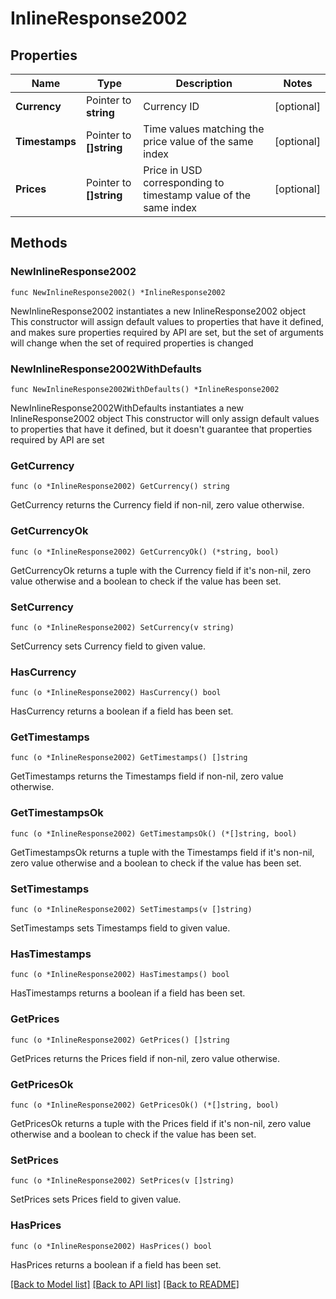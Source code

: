 # InlineResponse2002

## Properties

Name | Type | Description | Notes
------------ | ------------- | ------------- | -------------
**Currency** | Pointer to **string** | Currency ID | [optional] 
**Timestamps** | Pointer to **[]string** | Time values matching the price value of the same index | [optional] 
**Prices** | Pointer to **[]string** | Price in USD corresponding to timestamp value of the same index | [optional] 

## Methods

### NewInlineResponse2002

`func NewInlineResponse2002() *InlineResponse2002`

NewInlineResponse2002 instantiates a new InlineResponse2002 object
This constructor will assign default values to properties that have it defined,
and makes sure properties required by API are set, but the set of arguments
will change when the set of required properties is changed

### NewInlineResponse2002WithDefaults

`func NewInlineResponse2002WithDefaults() *InlineResponse2002`

NewInlineResponse2002WithDefaults instantiates a new InlineResponse2002 object
This constructor will only assign default values to properties that have it defined,
but it doesn't guarantee that properties required by API are set

### GetCurrency

`func (o *InlineResponse2002) GetCurrency() string`

GetCurrency returns the Currency field if non-nil, zero value otherwise.

### GetCurrencyOk

`func (o *InlineResponse2002) GetCurrencyOk() (*string, bool)`

GetCurrencyOk returns a tuple with the Currency field if it's non-nil, zero value otherwise
and a boolean to check if the value has been set.

### SetCurrency

`func (o *InlineResponse2002) SetCurrency(v string)`

SetCurrency sets Currency field to given value.

### HasCurrency

`func (o *InlineResponse2002) HasCurrency() bool`

HasCurrency returns a boolean if a field has been set.

### GetTimestamps

`func (o *InlineResponse2002) GetTimestamps() []string`

GetTimestamps returns the Timestamps field if non-nil, zero value otherwise.

### GetTimestampsOk

`func (o *InlineResponse2002) GetTimestampsOk() (*[]string, bool)`

GetTimestampsOk returns a tuple with the Timestamps field if it's non-nil, zero value otherwise
and a boolean to check if the value has been set.

### SetTimestamps

`func (o *InlineResponse2002) SetTimestamps(v []string)`

SetTimestamps sets Timestamps field to given value.

### HasTimestamps

`func (o *InlineResponse2002) HasTimestamps() bool`

HasTimestamps returns a boolean if a field has been set.

### GetPrices

`func (o *InlineResponse2002) GetPrices() []string`

GetPrices returns the Prices field if non-nil, zero value otherwise.

### GetPricesOk

`func (o *InlineResponse2002) GetPricesOk() (*[]string, bool)`

GetPricesOk returns a tuple with the Prices field if it's non-nil, zero value otherwise
and a boolean to check if the value has been set.

### SetPrices

`func (o *InlineResponse2002) SetPrices(v []string)`

SetPrices sets Prices field to given value.

### HasPrices

`func (o *InlineResponse2002) HasPrices() bool`

HasPrices returns a boolean if a field has been set.


[[Back to Model list]](../README.md#documentation-for-models) [[Back to API list]](../README.md#documentation-for-api-endpoints) [[Back to README]](../README.md)


